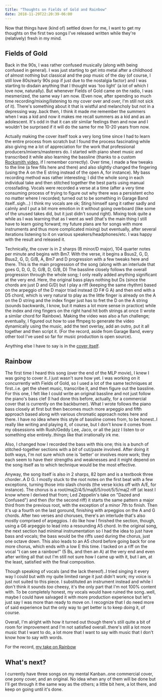 ```yaml
---
title: "Thoughts on Fields of Gold and Rainbow"
date: 2018-11-29T22:20:39-06:00
---
```


Now that things have (kind of) settled down for me, I want to get my thoughts on the first two songs I've released written while they're (relatively) fresh in my mind.
## Fields of Gold
Back in the 90s, I was rather confused musically (along with being confused in general).  I was just starting to get into metal after a childhood of almost nothing but classical and the pop music of the day (of course, I still love 80s/early 90s pop if just due to the nostalgia factor) and I was starting to disdain anything that I thought was 'too light' (a lot of which I love now, naturally).  But whenever Fields of Gold came on the radio, I was mesmerized, the same way I am now.  (Even now, after spending so much time recording/mixing/listening to my cover over and over, I'm still not sick of it).  There's something about it that is wistful and melancholy but not in a depressing way..back then, I think it made me remember the summers when I was a kid and now it makes me recall summers as a kid and as an adolescent.  It's odd in that it can stir similar feelings then and now and I wouldn't be surprised if it will do the same for me 10-20 years from now.

Actually making the cover itself took a very long time since I had to learn the entire process from scratch but I found the process fascinating while also giving me a lot of appreciation for the work that professional producers/mixers/masterers do. I started with piano sheet music and transcribed it while also learning the bassline (thanks to a custom [Rocksmith video](https://www.youtube.com/watch?v=1nJKkWBVHD0), if I remember correctly).  Over time, I made a few tweaks to the line (a few fills here and there) and also slightly changed the fingering (using the A on the E string instead of the open A, for instance).  My bass recording method was rather interesting; I did the whole song in each individual take and then stitched together the best parts using manual crossfading.  Vocals were recorded a verse at a time (after a very time consuming process of trying to figure out why there was a persistent echo no matter where I recorded; turned out to be something in Garage Band itself..sigh...)  I think my vocals are ok; Sting himself sang it rather sadly and calmly and I put a bit more emotion in it without going overboard (like some of the unused takes did, but it just didn't sound right).  Mixing took quite a while as I was learning that as I went as well (that's the main thing I still have to learn going forward; my future plans are for songs with more instruments and thus more complicated mixing) but eventually, after several iterations listening to it on various speakers/headphones/etc. I was happy with the result and released it.

Technically, the cover is in 2 sharps (B minor/D major), 104 quarter notes per minute and begins with Bm7.  With the verse, it begins a Bsus2, G, D, Bsus2, G, D, G/B, A, Bm7 and D progression with a few tweaks here and there.  This is the main progression of the song (along with an interlude that goes G, D, G, D, G/B, D, G/B, D) The bassline closely follows the overall progression through the whole song; I only really added anything significant at the very end.  Here, the original bass plays nothing but Ds (since the chords are just D and G/D) but I play a riff (keeping the same rhythm) based on the arpeggio of the D major triad instead (D F# G A) and then end with a D5 chord, which is very natural to play as the little finger is already on the A on the D string and the index finger just has to fret the D on the A string (sounds backwards, I know, but it makes a lot more sense in practice) while the index and ring fingers on the right hand hit both strings at once (I wrote a similar chord for Rainbow).  Making the video was also a fun challenge; eventually, I figured out how to use ffmpeg to generate the video dynamically using the music, add the text overlay, add an outro, put it all together and then script it.  (For the record, aside from Garage Band, every other tool I've used so far for music production is open source).

Anything else I have to say is in the [cover itself](https://www.youtube.com/watch?v=DTvxKR3t3Po).

## Rainbow

The first time I heard this song (over the end of the MLP movie), I knew I was going to cover it..I just wasn't sure how yet.  I was working on it concurrently with Fields of Gold, so I used a lot of the same techniques at first..i.e. get the sheet music, transcribe it, and then figure out the bassline.  For this one, I felt like I could write an original bassline and not just follow the piano's bass clef (I had done this before, actually, for a commercial cover that is currently on the backburner).  What I wrote follows the piano bass closely at first but then becomes much more arpeggio and fifth approach based along with various chromatic approach notes here and there.  I have no idea where this style of bassline comes from, to be honest..I really like writing and playing it, of course, but I don't know it comes from my obsessions with Rush/Geddy Lee, Jaco, or all the jazz I listen to or something else entirely..things like that irrationally irk me.

Also, I changed how I recorded the bass with this one; this is a bunch of stitched-together sections with a *bit* of cut/paste involved.  After doing it both ways, I'm not sure which one is 'better' or involves more work; they each seem to have their strengths and weaknesses and it might depend on the song itself as to which technique would be the most effective.

Anyway, the song itself is also in 2 sharps, 82 bpm and is a textbook three chorder..A D G.  I mostly stuck to the root notes on the first beat with a few exceptions, turning those into slash chords (the verse kicks off with A/E, for instance).  The chorus is a root/maj2/4/5/maj6/5/root/5/5/maj2 riff (at least I know where I derived that from; Led Zeppelin's take on "Dazed and Confused") and then (for the second riff) it starts the same pattern a major third from the previous root, with the exception of a minor 7th to finish.  Then it's up a fourth on the last goround, finishing with arpeggios on the A and G chords.  After two verses and choruses, there's an interlude that's also mostly comprised of arpeggios.  I do like how I finished the section, though, using a G6 arpeggio to lead into a resounding A5 chord.  In the original song, the next section had minimal instrumentation so I had the idea to just have bass and vocals; the bass would be the riffs used during the chorus, just one octave down.  This also leads to an A5 chord before going back for one more chorus, which ends with a low E this time.  I tacked on a riff on the vocal "I can see a rainbow!" (5 Bs, and then an A) at the very end and even after writing all that out I'm still not sure how I came up with it, but I am, at the least, satisfied with the final composition.

Though speaking of vocals (and the lack thereof)..I tried singing it every way I could but with my quite limited range it just didn't work; my voice is just not suited to this piece.  I substituted an instrument instead and while I don't think it sounds *too* cheesy, it's the only part that I'm not 100% content with.  To be completely honest, my vocals would have ruined the song..well, maybe I could have salvaged it with more production experience but let's just say I was more than ready to move on.  I recognize that I do need more of said experience but the only way to get better is to keep doing it, of course.

Overall, I'm alright with how it turned out though there's still quite a bit of room for improvement and I'm not satisfied overall..there's still a lot more music that I want to do, a lot more that I want to say with music that I don't know how to say with words.

For the record, [my take on Rainbow](https://www.youtube.com/watch?v=0NmD1ZNi7XY)

## What's next?

I currently have three songs on my mental Kanban..one commercial cover, one pony cover, and an original.  No idea when any of them will be done but I'll get through it the same way as the others; a little bit here, a lot there, and keep on going until it's done.

